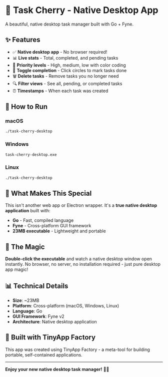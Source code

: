 # 🍒 Task Cherry - Native Desktop App

A beautiful, native desktop task manager built with Go + Fyne.

## ✨ Features

- ✅ **Native desktop app** - No browser required!
- 📊 **Live stats** - Total, completed, and pending tasks
- 🎯 **Priority levels** - High, medium, low with color coding
- 🔄 **Toggle completion** - Click circles to mark tasks done
- 🗑️ **Delete tasks** - Remove tasks you no longer need
- 🔍 **Filter views** - See all, pending, or completed tasks
- ⏰ **Timestamps** - When each task was created

## 🚀 How to Run

### macOS
```bash
./task-cherry-desktop
```

### Windows
```bash
task-cherry-desktop.exe
```

### Linux
```bash
./task-cherry-desktop
```

## 🎯 What Makes This Special

This isn't another web app or Electron wrapper. It's a **true native desktop application** built with:

- **Go** - Fast, compiled language
- **Fyne** - Cross-platform GUI framework
- **23MB executable** - Lightweight and portable

## 🍒 The Magic

**Double-click the executable** and watch a native desktop window open instantly. No browser, no server, no installation required - just pure desktop app magic!

## 📊 Technical Details

- **Size**: ~23MB
- **Platform**: Cross-platform (macOS, Windows, Linux)
- **Language**: Go
- **GUI Framework**: Fyne v2
- **Architecture**: Native desktop application

## 🎨 Built with TinyApp Factory

This app was created using TinyApp Factory - a meta-tool for building portable, self-contained applications.

---

**Enjoy your new native desktop task manager!** 🍒✨
